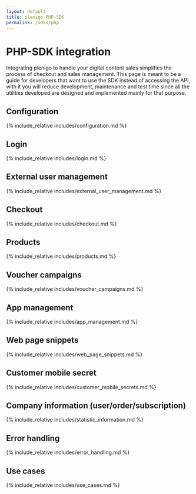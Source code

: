 ```yaml
---
layout: default
title: plenigo PHP-SDK
permalink: /sdks/php
---
```


# PHP-SDK integration

Integrating plenigo to handle your digital content sales simplifies the process of checkout and sales management. This page is meant to be a guide for 
developers that want to use the SDK instead of accessing the API, with it you will reduce development, maintenance and test time since all the utilities 
developed are designed and implemented mainly for that purpose.
 
## Configuration

{% include_relative includes/configuration.md %}

## Login
   
{% include_relative includes/login.md %}

## External user management
   
{% include_relative includes/external_user_management.md %}

## Checkout
   
{% include_relative includes/checkout.md %}

## Products
   
{% include_relative includes/products.md %}

## Voucher campaigns
   
{% include_relative includes/voucher_campaigns.md %}

## App management
   
{% include_relative includes/app_management.md %}

## Web page snippets
   
{% include_relative includes/web_page_snippets.md %}

## Customer mobile secret
   
{% include_relative includes/customer_mobile_secrets.md %}

## Company information (user/order/subscription)
   
{% include_relative includes/statistic_information.md %}

## Error handling
   
{% include_relative includes/error_handling.md %}

## Use cases
   
{% include_relative includes/use_cases.md %}